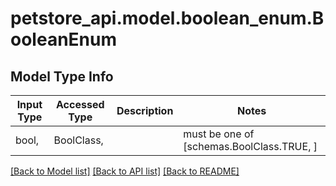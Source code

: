 # petstore_api.model.boolean_enum.BooleanEnum

## Model Type Info
Input Type | Accessed Type | Description | Notes
------------ | ------------- | ------------- | -------------
bool,  | BoolClass,  |  | must be one of [schemas.BoolClass.TRUE, ] 

[[Back to Model list]](../../README.md#documentation-for-models) [[Back to API list]](../../README.md#documentation-for-api-endpoints) [[Back to README]](../../README.md)

